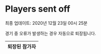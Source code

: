 # Players sent off
최종 업데이트: 2020년 12월 23일 00시 25분


경기 중 오류가 발생하는 경우 자동으로 퇴장됩니다.


| 퇴장된 참가자 |
|:---:|